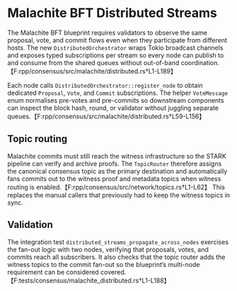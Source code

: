 # Malachite BFT Distributed Streams

The Malachite BFT blueprint requires validators to observe the same proposal,
vote, and commit flows even when they participate from different hosts. The new
`DistributedOrchestrator` wraps Tokio broadcast channels and exposes typed
subscriptions per stream so every node can publish to and consume from the
shared queues without out-of-band coordination.【F:rpp/consensus/src/malachite/distributed.rs†L1-L189】

Each node calls `DistributedOrchestrator::register_node` to obtain dedicated
`Proposal`, `Vote`, and `Commit` subscriptions. The helper `VoteMessage` enum
normalises pre-votes and pre-commits so downstream components can inspect the
block hash, round, or validator without juggling separate queues.【F:rpp/consensus/src/malachite/distributed.rs†L59-L156】

## Topic routing

Malachite commits must still reach the witness infrastructure so the STARK
pipeline can verify and archive proofs. The `TopicRouter` therefore assigns the
canonical consensus topic as the primary destination and automatically fans
commits out to the witness proof and metadata topics when witness routing is
enabled.【F:rpp/consensus/src/network/topics.rs†L1-L62】 This replaces the manual
callers that previously had to keep the witness topics in sync.

## Validation

The integration test `distributed_streams_propagate_across_nodes` exercises the
fan-out logic with two nodes, verifying that proposals, votes, and commits reach
all subscribers. It also checks that the topic router adds the witness topics to
the commit fan-out so the blueprint’s multi-node requirement can be considered
covered.【F:tests/consensus/malachite_distributed.rs†L1-L188】
